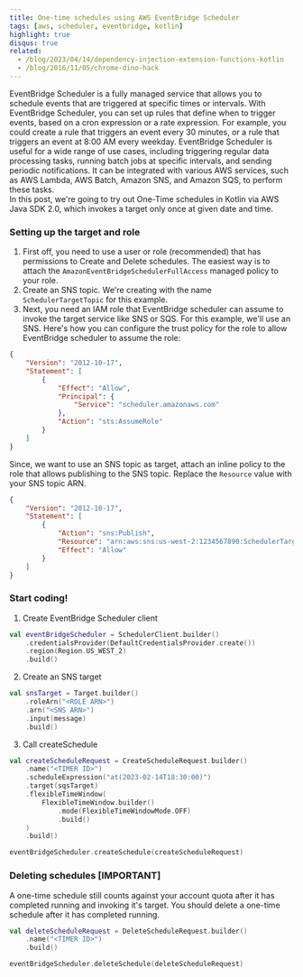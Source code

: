 ```yaml
---
title: One-time schedules using AWS EventBridge Scheduler
tags: [aws, scheduler, eventbridge, kotlin]
highlight: true
disqus: true
related:
  - /blog/2023/04/14/dependency-injection-extension-functions-kotlin
  - /blog/2016/11/05/chrome-dino-hack
---
```


EventBridge Scheduler is a fully managed service that allows you to schedule events that are triggered at specific times or intervals.
With EventBridge Scheduler, you can set up rules that define when to trigger events, based on a cron expression or a rate expression. For example, you could create a rule that triggers an event every 30 minutes, or a rule that triggers an event at 8:00 AM every weekday.
EventBridge Scheduler is useful for a wide range of use cases, including triggering regular data processing tasks, running batch jobs at specific intervals, and sending periodic notifications. It can be integrated with various AWS services, such as AWS Lambda, AWS Batch, Amazon SNS, and Amazon SQS, to perform these tasks.  
In this post, we're going to try out One-Time schedules in Kotlin via AWS Java SDK 2.0, which invokes a target only once at given date and time.

### Setting up the target and role
1. First off, you need to use a user or role (recommended) that has permissions to Create and Delete schedules. The easiest way is to attach the `AmazonEventBridgeSchedulerFullAccess` managed policy to your role.
2. Create an SNS topic. We're creating with the name `SchedulerTargetTopic` for this example.
3. Next, you need an IAM role that EventBridge scheduler can assume to invoke the target service like SNS or SQS. For this example, we'll use an SNS.
   Here's how you can configure the trust policy for the role to allow EventBridge scheduler to assume the role: 

```json
{
    "Version": "2012-10-17",
    "Statement": [
        {
            "Effect": "Allow",
            "Principal": {
                "Service": "scheduler.amazonaws.com"
            },
            "Action": "sts:AssumeRole"
        }
    ]
}
```

   Since, we want to use an SNS topic as target, attach an inline policy to the role that allows publishing to the SNS topic. Replace the `Resource` value with your SNS topic ARN.

```json
{
    "Version": "2012-10-17",
    "Statement": [
        {
            "Action": "sns:Publish",
            "Resource": "arn:aws:sns:us-west-2:1234567890:SchedulerTargetTopic", // <--- Put your SNS topic ARN here
            "Effect": "Allow"
        }
    ]
}
```

### Start coding!
1. Create EventBridge Scheduler client

```kotlin
val eventBridgeScheduler = SchedulerClient.builder()
    .credentialsProvider(DefaultCredentialsProvider.create())
    .region(Region.US_WEST_2)
    .build()
```

2. Create an SNS target

```kotlin
val snsTarget = Target.builder()
    .roleArn("<ROLE ARN>")
    .arn("<SNS ARN>")
    .input(message)
    .build()
```

3. Call createSchedule

```kotlin
val createScheduleRequest = CreateScheduleRequest.builder()
    .name("<TIMER ID>")
    .scheduleExpression("at(2023-02-14T18:30:00)")
    .target(sqsTarget)
    .flexibleTimeWindow(
        FlexibleTimeWindow.builder()
            .mode(FlexibleTimeWindowMode.OFF)
            .build()
    )
    .build()

eventBridgeScheduler.createSchedule(createScheduleRequest)
```

### Deleting schedules [IMPORTANT]

A one-time schedule still counts against your account quota after it has completed running and invoking it's target.
You should delete a one-time schedule after it has completed running.

```kotlin
val deleteScheduleRequest = DeleteScheduleRequest.builder()
    .name("<TIMER ID>")
    .build()

eventBridgeScheduler.deleteSchedule(deleteScheduleRequest)
```
